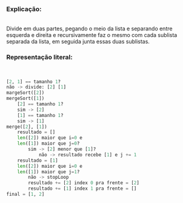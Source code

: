 ### **Explicação**:

<br>
Divide em duas partes, pegando o meio da lista e separando entre esquerda e direita e recursivamente faz o mesmo com cada sublista separada da lista, em seguida junta essas duas sublistas.

<br>

### **Representação literal**:
<br>

``` python
[2, 1] == tamanho 1?
não -> divide: [2] [1]
margeSort([2])
mergeSort([1])
    [2] == tamanho 1?
    sim -> [2]
    [1] == tamanho 1?
    sim -> [1]
merge([2], [1])
    resultado = []
    len([2]) maior que i=0 e
    len([1]) maior que j=0?
        sim -> [2] menor que [1]?
            não -> resultado recebe [1] e j += 1
    resultado = [1]
    len([2]) maior que i=0 e
    len([1]) maior que j=1?
        não -> stopLoop
        resultado += [2] index 0 pra frente = [2]
        resultado += [1] index 1 pra frente = []
final = [1, 2]
```